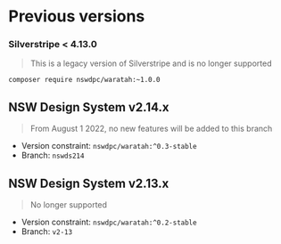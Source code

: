 # Previous versions

### Silverstripe < 4.13.0

> This is a legacy version of Silverstripe and is no longer supported

```shell
composer require nswdpc/waratah:~1.0.0
```

## NSW Design System v2.14.x

> From August 1 2022, no new features will be added to this branch

+ Version constraint: `nswdpc/waratah:^0.3-stable`
+ Branch: `nswds214`

## NSW Design System v2.13.x

> No longer supported

+ Version constraint: `nswdpc/waratah:^0.2-stable`
+ Branch: `v2-13`
